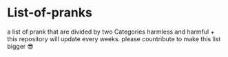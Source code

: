 # List-of-pranks
a list of prank that are divided by two Categories harmless and harmful + this repository will update every weeks. please countribute to make this list bigger 😎
